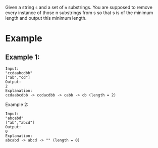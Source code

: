 Given a string `s` and a set of `n` substrings. You are supposed to remove every instance of those n substrings from s so that s is of the minimum length and output this minimum length.

# Example
## Example 1:
```
Input:
"ccdaabcdbb"
["ab","cd"]
Output:
2
Explanation: 
ccdaabcdbb -> ccdacdbb -> cabb -> cb (length = 2)
```
Example 2:
```
Input:
"abcabd"
["ab","abcd"]
Output:
0
Explanation: 
abcabd -> abcd -> "" (length = 0)
```